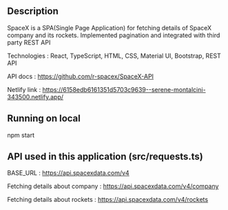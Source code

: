 ## Description

SpaceX is a SPA(Single Page Application) for fetching details of SpaceX company and its rockets.
Implemented pagination and integrated with third party REST API

Technologies : React, TypeScript, HTML, CSS, Material UI, Bootstrap, REST API

API docs : https://github.com/r-spacex/SpaceX-API

Netlify link : https://6158edb6161351d5703c9639--serene-montalcini-343500.netlify.app/

## Running on local

npm start

## API used in this application (src/requests.ts)

BASE_URL : https://api.spacexdata.com/v4

Fetching details about company : https://api.spacexdata.com/v4/company

Fetching details about rockets : https://api.spacexdata.com/v4/rockets
